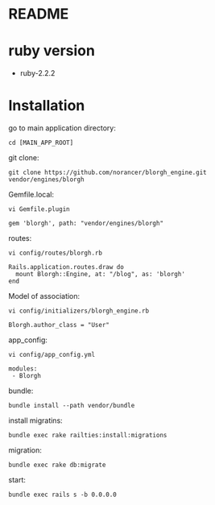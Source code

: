 README
==========

# ruby version

* ruby-2.2.2

# Installation

go to main application directory:

`cd [MAIN_APP_ROOT]`

git clone:

`git clone https://github.com/norancer/blorgh_engine.git vendor/engines/blorgh`

Gemfile.local:

`vi Gemfile.plugin`

    gem 'blorgh', path: "vendor/engines/blorgh"

routes:

`vi config/routes/blorgh.rb`

    Rails.application.routes.draw do
      mount Blorgh::Engine, at: "/blog", as: 'blorgh'
    end


Model of association:

`vi config/initializers/blorgh_engine.rb`

    Blorgh.author_class = "User"

app_config:

`vi config/app_config.yml`

    modules:
     - Blorgh

bundle:

`bundle install --path vendor/bundle`

install migratins:

`bundle exec rake railties:install:migrations`

migration:

`bundle exec rake db:migrate`

start:

`bundle exec rails s -b 0.0.0.0`

